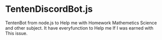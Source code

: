 # TentenDiscordBot.js
TentenBot from node.js to Help me with Homework Mathemetics  Science  and other subject. It have everyfunction to Help me If I was earned with This issue. 
